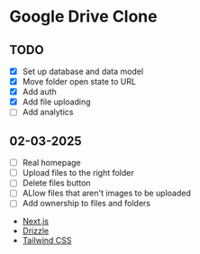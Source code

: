 # Google Drive Clone

## TODO

- [x] Set up database and data model
- [x] Move folder open state to URL
- [x] Add auth
- [x] Add file uploading
- [ ] Add analytics

## 02-03-2025

- [ ] Real homepage
- [ ] Upload files to the right folder
- [ ] Delete files button
- [ ] ALlow files that aren't images to be uploaded
- [ ] Add ownership to files and folders
- [Next.js](https://nextjs.org)
- [Drizzle](https://orm.drizzle.team)
- [Tailwind CSS](https://tailwindcss.com)
